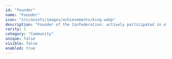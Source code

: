 ```yaml
---
id: "founder"
name: "Founder"
icon: "src/assets/images/achievements/king.webp"
description: "Founder of the Confederation: actively participated in old Forest Cups."
rarity: 1
category: "Community"
unique: false
visible: false
enabled: true
---
```

